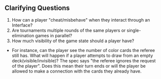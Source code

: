 ## Clarifying Questions

1. How can a player "cheat/misbehave" when they interact through an Interface?
2. Are tournaments multiple rounds of the same players or single-elimination games in parallel?
3. How much visibility of the game state should a player have?
- For instance, can the player see the number of color cards the referee still has. What will happen if a player attempts to draw from an empty deck(visible/invisible)? The spec says "the referee ignores the request of the player". Does this mean their turn ends or will the player be allowed to make a connection with the cards they already have.